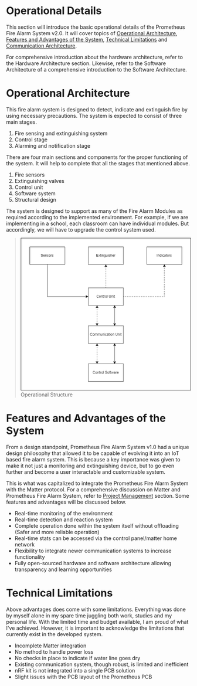 # Operational Details
This section will introduce the basic operational details of the Prometheus Fire Alarm System v2.0. It will cover topics of [Operational Architecture](< # Operational Architecture >), [Features and Advantages of the System](< # Features and Advantages of the System >), [Technical Limitations](< # Technical Limitations >) and [Communication Architecture](< # Communication Architecture >).

For comprehensive introduction about the hardware architecture, refer to the Hardware Architecture section. Likewise, refer to the Software Architecture of a comprehensive introduction to the Software Architecture.

# Operational Architecture
This fire alarm system is designed to detect, indicate and extinguish fire by using necessary precautions. The system is expected to consist of three main stages.

1. Fire sensing and extinguishing system
2. Control stage
3. Alarming and notification stage

There are four main sections and components for the proper functioning of the system. It will help to complete that all the stages that mentioned above.

1. Fire sensors
2. Extinguishing valves
3. Control unit
4. Software system
5. Structural design

The system is designed to support as many of the Fire Alarm Modules as required according to the implemented environment. For example, if we are implementing in a school, each classroom can have individual modules. But accordingly, we will have to upgrade the control system used.

> ![Operational Structure](./Figures/Design.drawio.png)
>  Operational Structure

# Features and Advantages of the System
From a design standpoint, Prometheus Fire Alarm System v1.0 had a unique design philosophy that allowed it to be capable of evolving it into an IoT based fire alarm system. This is because a key importance was given to make it not just a monitoring and extinguishing device, but to go even further and become a user interactable and customizable system.

This is what was capitalized to integrate the Prometheus Fire Alarm System with the Matter protocol. For a comprehensive discussion on Matter and Prometheus Fire Alarm System, refer to [Project Management](./Project_Management.md) section. Some features and advantages will be discussed below.

- Real-time monitoring of the environment
- Real-time detection and reaction system
- Complete operation done within the system itself without offloading (Safer and more reliable operation)
- Real-time stats can be accessed via the control panel/matter home network
- Flexibility to integrate newer communication systems to increase functionality
- Fully open-sourced hardware and software architecture allowing transparency and learning opportunities

# Technical Limitations
Above advantages does come with some limitations. Everything was done by myself alone in my spare time juggling both work, studies and my personal life. With the limited time and budget available, I am proud of what I've achieved. However, it is important to acknowledge the limitations that currently exist in the developed system.

- Incomplete Matter integration
- No method to handle power loss
- No checks in place to indicate if water line goes dry
- Existing communication system, though robust, is limited and inefficient
- nRF kit is not integrated into a single PCB solution
- Slight issues with the PCB layout of the Prometheus PCB
